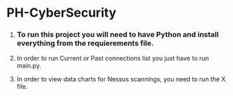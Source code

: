 # PH-CyberSecurity

1. ### To run this project you will need to have Python and install everything from the requierements file.

2. In order to run Current or Past connections list you just have to run main.py.
3. In order to view data charts for Nessus scannings, you need to run the X file.
